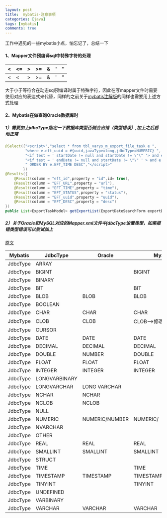 ```yaml
---
layout: post
title:  mybatis-注意事项
categories: [java]
tags: [mybatis]
comments: true
---
```


工作中遇见的一些mybatis小点，怕忘记了，总结一下

<!-- more -->

#### 1、Mapper文件预编译sql中特殊字符的处理

| <    | <=   | >    | >=    | &     | '      | "      |
| ---- | ---- | ---- | ----- | ----- | ------ | ------ |
| &lt; | &lt; | &gt; | &gt;= | &amp; | &apos; | &quot; |

大于小于等符合在动态sql预编译时属于特殊字符，因此在写mapper文件时需要使用对应的表达式来代替，同样的之前关于[mybatis注解版](https://silentself.github.io/articles/2018-11/mybatis-annotation-sql-1)的同样也需要用上述方式处理

#### 2、Mybatis在做查询Oracle数据库时

##### 1）需要加上jdbcType指定一下数据库类型否侧会出错（***类型错误***）,加上之后启动正常

```java
@Select({"<script>","select * from tbl_varys_m_export_file_task e ",
         "where e.eft_uuid = #{uuid,javaType=long,jdbcType=NUMERIC} ",
         "<if test = ' startDate != null and startDate != \"\" '> and e.eft_time &gt; to_date(#{startDate,jdbcType=DATE}, 'YYYY-MM-DD') </if>",
         "<if test = ' endDate != null and startDate != \"\" ' > and e.eft_time &lt; to_date(#{endDate,jdbcType=DATE}, 'YYYY-MM-DD') </if>",
         " ORDER BY e.EFT_TIME DESC","</script>"
        })
@Results({
    @Result(column = "eft_id",property = "id",id= true),
    @Result(column = "EFT_URL",property = "url"),
    @Result(column = "EFT_TIME",property = "time"),
    @Result(column = "EFT_STATUS",property = "status"),
    @Result(column = "EFT_uuid",property = "uuid"),
    @Result(column = "EFT_DESC",property = "desc")
})
public List<ExportTaskModel> getExportList(ExportDateSearchForm exportDateSearchForm);
```

##### 2）关于Oracle和MySQL对应的Mapper.xml文件中jdbcType设置类型，如果报错类型错误可以尝试加上

[原文](https://blog.csdn.net/loongshawn/article/details/50496460)

| Mybatis  | JdbcType      | Oracle         | MySql              |
| -------- | ------------- | -------------- | ------------------ |
| JdbcType | ARRAY         |                |                    |
| JdbcType | BIGINT        |                | BIGINT             |
| JdbcType | BINARY        |                |                    |
| JdbcType | BIT           |                | BIT                |
| JdbcType | BLOB          | BLOB           | BLOB               |
| JdbcType | BOOLEAN       |                |                    |
| JdbcType | CHAR          | CHAR           | CHAR               |
| JdbcType | CLOB          | CLOB           | CLOB–>修改为TEXT   |
| JdbcType | CURSOR        |                |                    |
| JdbcType | DATE          | DATE           | DATE               |
| JdbcType | DECIMAL       | DECIMAL        | DECIMAL            |
| JdbcType | DOUBLE        | NUMBER         | DOUBLE             |
| JdbcType | FLOAT         | FLOAT          | FLOAT              |
| JdbcType | INTEGER       | INTEGER        | INTEGER            |
| JdbcType | LONGVARBINARY |                |                    |
| JdbcType | LONGVARCHAR   | LONG VARCHAR   |                    |
| JdbcType | NCHAR         | NCHAR          |                    |
| JdbcType | NCLOB         | NCLOB          |                    |
| JdbcType | NULL          |                |                    |
| JdbcType | NUMERIC       | NUMERIC/NUMBER | NUMERIC/           |
| JdbcType | NVARCHAR      |                |                    |
| JdbcType | OTHER         |                |                    |
| JdbcType | REAL          | REAL           | REAL               |
| JdbcType | SMALLINT      | SMALLINT       | SMALLINT           |
| JdbcType | STRUCT        |                |                    |
| JdbcType | TIME          |                | TIME               |
| JdbcType | TIMESTAMP     | TIMESTAMP      | TIMESTAMP/DATETIME |
| JdbcType | TINYINT       |                | TINYINT            |
| JdbcType | UNDEFINED     |                |                    |
| JdbcType | VARBINARY     |                |                    |
| JdbcType | VARCHAR       | VARCHAR        | VARCHAR            |

